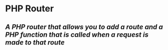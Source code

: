 # PHP Router

## *A PHP router that allows you to add a route and a PHP function that is called when a request is made to that route*
